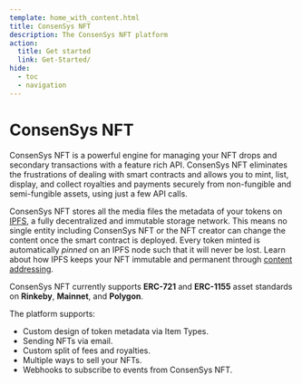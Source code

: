 ```yaml
---
template: home_with_content.html
title: ConsenSys NFT
description: The ConsenSys NFT platform
action:
  title: Get started
  link: Get-Started/
hide:
  - toc
  - navigation
---
```


# ConsenSys NFT

ConsenSys NFT is a powerful engine for managing your NFT drops and secondary transactions with a
feature rich API.
ConsenSys NFT eliminates the frustrations of dealing with smart contracts and allows you to mint,
list, display, and collect royalties and payments securely from non-fungible and semi-fungible
assets, using just a few API calls.

ConsenSys NFT stores all the media files the metadata of your tokens on [IPFS](https://ipfs.io/), a
fully decentralized and immutable storage network.
This means no single entity including ConsenSys NFT or the NFT creator can change the content once
the smart contract is deployed.
Every token minted is automatically _pinned_ on an IPFS node such that it will never be lost.
Learn about how IPFS keeps your NFT immutable and permanent through
[content addressing](https://docs.ipfs.io/how-to/mint-nfts-with-ipfs/#how-ipfs-helps).

ConsenSys NFT currently supports **ERC-721** and **ERC-1155** asset standards on **Rinkeby**,
**Mainnet**, and **Polygon**.

The platform supports:

- Custom design of token metadata via Item Types.
- Sending NFTs via email.
- Custom split of fees and royalties.
- Multiple ways to sell your NFTs.
- Webhooks to subscribe to events from ConsenSys NFT.
